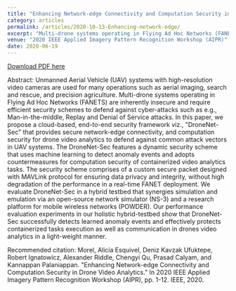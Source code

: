 ```yaml
---
title: "Enhancing Network-edge Connectivity and Computation Security in Drone Video Analytics"
category: articles
permalink: /articles/2020-10-13-Enhancing-network-edge/
excerpt: "Multi-drone systems operating in Flying Ad Hoc Networks (FANETS) are inherently insecure and require efficient security schemes to defend against cyber-attacks such as e.g., Man-in-the-middle, Replay and Denial of Service attacks."
venue: "2020 IEEE Applied Imagery Pattern Recognition Workshop (AIPR)"
date: 2020-06-19
---
```


<a href="https://ieeexplore.ieee.org/abstract/document/9425341">Download PDF here</a>

Abstract: Unmanned Aerial Vehicle (UAV) systems with high-resolution video cameras are used for many operations such as aerial imaging, search and rescue, and precision agriculture. Multi-drone systems operating in Flying Ad Hoc Networks (FANETS) are inherently insecure and require efficient security schemes to defend against cyber-attacks such as e.g., Man-in-the-middle, Replay and Denial of Service attacks. In this paper, we propose a cloud-based, end-to-end security framework viz., "DroneNet-Sec" that provides secure network-edge connectivity, and computation security for drone video analytics to defend against common attack vectors in UAV systems. The DroneNet-Sec features a dynamic security scheme that uses machine learning to detect anomaly events and adopts countermeasures for computation security of containerized video analytics tasks. The security scheme comprises of a custom secure packet designed with MAVLink protocol for ensuring data privacy and integrity, without high degradation of the performance in a real-time FANET deployment. We evaluate DroneNet-Sec in a hybrid testbed that synergies simulation and emulation via an open-source network simulator (NS-3) and a research platform for mobile wireless networks (POWDER). Our performance evaluation experiments in our holistic hybrid-testbed show that DroneNet-Sec successfully detects learned anomaly events and effectively protects containerized tasks execution as well as communication in drones video analytics in a light-weight manner.

Recommended citation: Morel, Alicia Esquivel, Deniz Kavzak Ufuktepe, Robert Ignatowicz, Alexander Riddle, Chengyi Qu, Prasad Calyam, and Kannappan Palaniappan. "Enhancing Network-edge Connectivity and Computation Security in Drone Video Analytics." In 2020 IEEE Applied Imagery Pattern Recognition Workshop (AIPR), pp. 1-12. IEEE, 2020.
